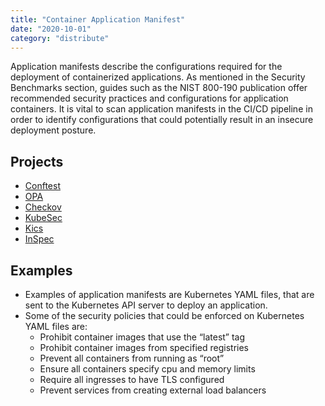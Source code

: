 ```yaml
---
title: "Container Application Manifest"
date: "2020-10-01"
category: "distribute"
---
```


Application manifests describe the configurations required for the deployment of containerized applications. As mentioned in the Security Benchmarks section, guides such as the NIST 800-190 publication offer recommended security practices and configurations for application containers. It is vital to scan application manifests in the CI/CD pipeline in order to identify configurations that could potentially result in an insecure deployment posture.

## Projects
- [Conftest](https://www.conftest.dev/)
- [OPA](https://www.openpolicyagent.org/)
- [Checkov](https://www.checkov.io/) 
- [KubeSec]( https://kubesec.io/ )
- [Kics](https://kics.io)
- [InSpec](https://github.com/bgeesaman/inspec-k8s)

## Examples

- Examples of application manifests are Kubernetes YAML files, that are sent to the Kubernetes API server to deploy an application.
- Some of the security policies that could be enforced on Kubernetes YAML files are:
  - Prohibit container images that use the “latest” tag
  - Prohibit container images from specified registries
  - Prevent all containers from running as “root”
  - Ensure all containers specify cpu and memory limits
  - Require all ingresses to have TLS configured
  - Prevent services from creating external load balancers
